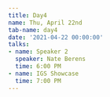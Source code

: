 ```yaml
---
title: Day4
name: Thu, April 22nd
tab-name: day4
date: '2021-04-22 00:00:00'
talks:
- name: Speaker 2
  speaker: Nate Berens
  time: 6:00 PM
- name: IGS Showcase
  time: 7:00 PM
---
```


